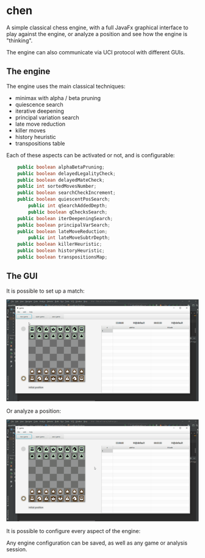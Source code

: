 # chen
A simple classical chess engine, with a full JavaFx graphical interface to play against the engine, or analyze a position and see how the engine is "thinking".

The engine can also communicate via UCI protocol with different GUIs.

## The engine

The engine uses the main classical techniques:
 * minimax with alpha / beta pruning
 * quiescence search
 * iterative deepening
 * principal variation search
 * late move reduction
 * killer moves
 * history heuristic
 * transpositions table

Each of these aspects can be activated or not, and is configurable:
```java
    public boolean alphaBetaPruning;
    public boolean delayedLegalityCheck;
    public boolean delayedMateCheck;
    public int sortedMovesNumber;
    public boolean searchCheckIncrement;
    public boolean quiescentPosSearch;
        public int qSearchAddedDepth;
        public boolean qChecksSearch;
    public boolean iterDeepeningSearch;
    public boolean principalVarSearch;
    public boolean lateMoveReduction;
        public int lateMoveSubtrDepth;
    public boolean killerHeuristic;
    public boolean historyHeuristic;
    public boolean transpositionsMap;
```

## The GUI

It is possible to set up a match:

![new game](https://github.com/danielefdf/chen/blob/master/docs/newgame.gif)

Or analyze a position:

![new game](https://github.com/danielefdf/chen/blob/master/docs/newanalysis.gif)

It is possible to configure every aspect of the engine:

Any engine configuration can be saved, as well as any game or analysis session.















